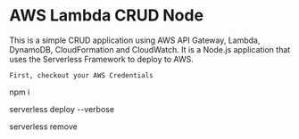 # AWS Lambda CRUD Node

This is a simple CRUD application using AWS API Gateway, Lambda, DynamoDB, CloudFormation and CloudWatch. It is a Node.js application that uses the Serverless Framework to deploy to AWS.

`First, checkout your AWS Credentials`

npm i

serverless deploy --verbose

serverless remove
